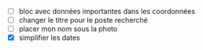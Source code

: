 - [ ] bloc avec données importantes dans les coordonnées
- [ ] changer le titre pour le poste recherché
- [ ] placer mon nom sous la photo
- [x] simplifier les dates